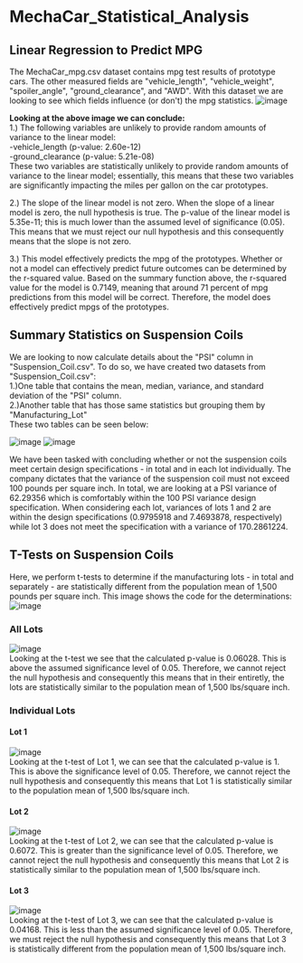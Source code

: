 # MechaCar_Statistical_Analysis
## Linear Regression to Predict MPG
The MechaCar_mpg.csv dataset contains mpg test results of prototype cars. The other measured fields are "vehicle_length", "vehicle_weight", "spoiler_angle", "ground_clearance", and "AWD". With this dataset we are looking to see which fields influence (or don't) the mpg statistics.
![image](https://user-images.githubusercontent.com/72320203/153801089-117cf4d3-32fd-4f2e-a6b2-ae404bfd9823.png)
 
 **Looking at the above image we can conclude:**<br>
 1.) The following variables are unlikely to provide random amounts of variance to the linear model:<br/>
 -vehicle_length (p-value: 2.60e-12)<br/>
 -ground_clearance (p-value: 5.21e-08)<br/>
 These two variables are statistically unlikely to provide random amounts of variance to the linear model; essentially, this means that these two variables are significantly impacting the miles per gallon on the car prototypes.<br/>
 
 
2.) The slope of the linear model is not zero. When the slope of a linear model is zero, the null hypothesis is true. The p-value of the linear model is 5.35e-11; this is much lower than the assumed level of significance (0.05). This means that we must reject our null hypothesis and this consequently means that the slope is not zero. <br/>
 
 3.) This model effectively predicts the mpg of the prototypes. Whether or not a model can effectively predict future outcomes can be determined by the r-squared value. Based on the summary function above, the r-squared value for the model is 0.7149, meaning that around 71 percent of mpg predictions from this model will be correct. Therefore, the model does effectively predict mpgs of the prototypes. <br/>
 
 ## Summary Statistics on Suspension Coils
 We are looking to now calculate details about the "PSI" column in "Suspension_Coil.csv". To do so, we have created two datasets from "Suspension_Coil.csv": <br/>
 1.)One  table that contains the mean, median, variance, and standard deviation of the "PSI" column. <br/>
 2.)Another table that has those same statistics but grouping them by "Manufacturing_Lot" <br/>
 These two tables can be seen below:
 

 ![image](https://user-images.githubusercontent.com/72320203/153969208-77ecabbf-5eba-442b-876a-cf239b1d9df4.png)
 ![image](https://user-images.githubusercontent.com/72320203/153969518-c55af2a4-397b-4673-8653-4a0d06df0128.png)
 
We have been tasked with concluding whether or not the suspension coils meet certain design specifications - in total and in each lot individually. The company dictates that the variance of the suspension coil must not exceed 100 pounds per square inch. In total, we are looking at a PSI variance of 62.29356 which is comfortably within the 100 PSI variance design specification. When considering each lot, variances of lots 1 and 2 are within the design specifications (0.9795918 and 7.4693878, respectively) while lot 3 does not meet the specification with a variance of 170.2861224.

 
## T-Tests on Suspension Coils
Here, we perform t-tests to determine if the manufacturing lots - in total and separately - are statistically different from the population mean of 1,500 pounds per square inch. This image shows the code for the determinations:
![image](https://user-images.githubusercontent.com/72320203/153992788-41c29632-df65-477a-8f8b-e9a5bbdffec9.png)

 ### All Lots
![image](https://user-images.githubusercontent.com/72320203/153993228-f5b9246b-ac98-4762-82f0-9e350c01b207.png)<br/>
Looking at the t-test we see that the calculated p-value is 0.06028. This is above the assumed significance level of 0.05. Therefore, we
cannot reject the null hypothesis and consequently this means that in their entiretly, the lots are statistically similar to the population mean of 1,500
lbs/square inch.
 
### Individual Lots 
#### Lot 1
![image](https://user-images.githubusercontent.com/72320203/153994105-d40fafcc-d1a8-4e05-8f9c-066dfa579a12.png)<br/>
Looking at the t-test of Lot 1, we can see that the calculated p-value is 1. This is above the significance level of 0.05. Therefore, we cannot reject the null hypothesis and consequently this means that Lot 1 is statistically similar to the population mean of 1,500 lbs/square inch.

#### Lot 2
![image](https://user-images.githubusercontent.com/72320203/153994779-bafbf5ac-e6f4-4eeb-bf08-615518c4bbab.png)<br/>
Looking at the t-test of Lot 2, we can see that the calculated p-value is 0.6072. This is greater than the significance level of 0.05. Therefore, we cannot reject the null hypothesis and consequently this means that Lot 2 is statistically similar to the population mean of 1,500 lbs/square inch.

#### Lot 3
![image](https://user-images.githubusercontent.com/72320203/153995152-bbcb2663-a870-4143-8756-1c91942f40f2.png)<br/>
Looking at the t-test of Lot 3, we can see that the calculated p-value is 0.04168. This is less than the assumed significance level of 0.05. Therefore, we must reject the null hypothesis and consequently this means that Lot 3 is statistically different from the population mean of 1,500 lbs/square inch.







 
 



